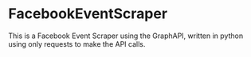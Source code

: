 # FacebookEventScraper
This is a Facebook Event Scraper using the GraphAPI, written in python using only requests to make the API calls.
